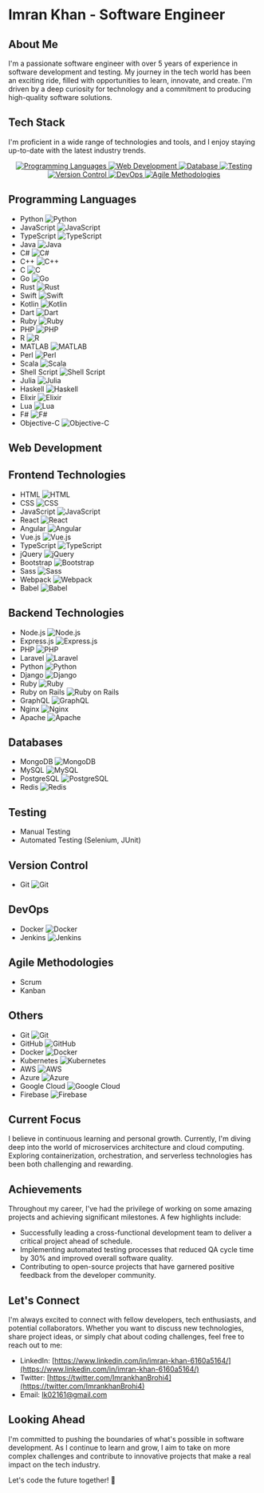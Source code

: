 # Imran Khan - Software Engineer

## About Me
I'm a passionate software engineer with over 5 years of experience in software development and testing. My journey in the tech world has been an exciting ride, filled with opportunities to learn, innovate, and create. I'm driven by a deep curiosity for technology and a commitment to producing high-quality software solutions.

## Tech Stack
I'm proficient in a wide range of technologies and tools, and I enjoy staying up-to-date with the latest industry trends.

<div align="center">
  <a href="#programming-languages">
    <img src="https://img.shields.io/badge/Programming%20Languages-007396?style=for-the-badge&logo=java&logoColor=white" alt="Programming Languages">
  </a>
  <a href="#web-development">
    <img src="https://img.shields.io/badge/Web%20Development-E34F26?style=for-the-badge&logo=html5&logoColor=white" alt="Web Development">
  </a>
  <a href="#database">
    <img src="https://img.shields.io/badge/Database-4479A1?style=for-the-badge&logo=mysql&logoColor=white" alt="Database">
  </a>
  <a href="#testing">
    <img src="https://img.shields.io/badge/Testing-888888?style=for-the-badge&logo=testing-library&logoColor=white" alt="Testing">
  </a>
  <a href="#version-control">
    <img src="https://img.shields.io/badge/Version%20Control-F05032?style=for-the-badge&logo=git&logoColor=white" alt="Version Control">
  </a>
  <a href="#devops">
    <img src="https://img.shields.io/badge/DevOps-2496ED?style=for-the-badge&logo=docker&logoColor=white" alt="DevOps">
  </a>
  <a href="#agile-methodologies">
    <img src="https://img.shields.io/badge/Agile%20Methodologies-6DB33F?style=for-the-badge&logo=ag-grid&logoColor=white" alt="Agile Methodologies">
  </a>
</div>

## Programming Languages
- Python ![Python](https://img.shields.io/badge/Python-3776AB?style=flat-square&logo=python&logoColor=white)
- JavaScript ![JavaScript](https://img.shields.io/badge/JavaScript-F7DF1E?style=flat-square&logo=javascript&logoColor=black)
- TypeScript ![TypeScript](https://img.shields.io/badge/TypeScript-3178C6?style=flat-square&logo=typescript&logoColor=white)
- Java ![Java](https://img.shields.io/badge/Java-007396?style=flat-square&logo=java&logoColor=white)
- C# ![C#](https://img.shields.io/badge/C%23-239120?style=flat-square&logo=c-sharp&logoColor=white)
- C++ ![C++](https://img.shields.io/badge/C++-00599C?style=flat-square&logo=c%2B%2B&logoColor=white)
- C ![C](https://img.shields.io/badge/C-00599C?style=flat-square&logo=c&logoColor=white)
- Go ![Go](https://img.shields.io/badge/Go-00ADD8?style=flat-square&logo=go&logoColor=white)
- Rust ![Rust](https://img.shields.io/badge/Rust-000000?style=flat-square&logo=rust&logoColor=white)
- Swift ![Swift](https://img.shields.io/badge/Swift-FA7343?style=flat-square&logo=swift&logoColor=white)
- Kotlin ![Kotlin](https://img.shields.io/badge/Kotlin-0095D5?style=flat-square&logo=kotlin&logoColor=white)
- Dart ![Dart](https://img.shields.io/badge/Dart-0175C2?style=flat-square&logo=dart&logoColor=white)
- Ruby ![Ruby](https://img.shields.io/badge/Ruby-CC342D?style=flat-square&logo=ruby&logoColor=white)
- PHP ![PHP](https://img.shields.io/badge/PHP-777BB4?style=flat-square&logo=php&logoColor=white)
- R ![R](https://img.shields.io/badge/R-276DC3?style=flat-square&logo=r&logoColor=white)
- MATLAB ![MATLAB](https://img.shields.io/badge/MATLAB-0076A8?style=flat-square&logo=mathworks&logoColor=white)
- Perl ![Perl](https://img.shields.io/badge/Perl-39457E?style=flat-square&logo=perl&logoColor=white)
- Scala ![Scala](https://img.shields.io/badge/Scala-DC322F?style=flat-square&logo=scala&logoColor=white)
- Shell Script ![Shell Script](https://img.shields.io/badge/Shell_Script-89E051?style=flat-square&logo=gnu-bash&logoColor=white)
- Julia ![Julia](https://img.shields.io/badge/Julia-9558B2?style=flat-square&logo=julia&logoColor=white)
- Haskell ![Haskell](https://img.shields.io/badge/Haskell-5D4F85?style=flat-square&logo=haskell&logoColor=white)
- Elixir ![Elixir](https://img.shields.io/badge/Elixir-4B275F?style=flat-square&logo=elixir&logoColor=white)
- Lua ![Lua](https://img.shields.io/badge/Lua-2C2D72?style=flat-square&logo=lua&logoColor=white)
- F# ![F#](https://img.shields.io/badge/F%23-378BBA?style=flat-square&logo=fsharp&logoColor=white)
- Objective-C ![Objective-C](https://img.shields.io/badge/Objective--C-1575F9?style=flat-square&logo=apple&logoColor=white)

## Web Development

## Frontend Technologies
- HTML ![HTML](https://img.shields.io/badge/HTML5-E34F26?style=flat-square&logo=html5&logoColor=white)
- CSS ![CSS](https://img.shields.io/badge/CSS3-1572B6?style=flat-square&logo=css3&logoColor=white)
- JavaScript ![JavaScript](https://img.shields.io/badge/JavaScript-F7DF1E?style=flat-square&logo=javascript&logoColor=black)
- React ![React](https://img.shields.io/badge/React-61DAFB?style=flat-square&logo=react&logoColor=black)
- Angular ![Angular](https://img.shields.io/badge/Angular-DD0031?style=flat-square&logo=angular&logoColor=white)
- Vue.js ![Vue.js](https://img.shields.io/badge/Vue.js-4FC08D?style=flat-square&logo=vue.js&logoColor=white)
- TypeScript ![TypeScript](https://img.shields.io/badge/TypeScript-3178C6?style=flat-square&logo=typescript&logoColor=white)
- jQuery ![jQuery](https://img.shields.io/badge/jQuery-0769AD?style=flat-square&logo=jquery&logoColor=white)
- Bootstrap ![Bootstrap](https://img.shields.io/badge/Bootstrap-563D7C?style=flat-square&logo=bootstrap&logoColor=white)
- Sass ![Sass](https://img.shields.io/badge/Sass-CC6699?style=flat-square&logo=sass&logoColor=white)
- Webpack ![Webpack](https://img.shields.io/badge/Webpack-8DD6F9?style=flat-square&logo=webpack&logoColor=black)
- Babel ![Babel](https://img.shields.io/badge/Babel-F9DC3E?style=flat-square&logo=babel&logoColor=black)

## Backend Technologies
- Node.js ![Node.js](https://img.shields.io/badge/Node.js-339933?style=flat-square&logo=node.js&logoColor=white)
- Express.js ![Express.js](https://img.shields.io/badge/Express.js-000000?style=flat-square&logo=express&logoColor=white)
- PHP ![PHP](https://img.shields.io/badge/PHP-777BB4?style=flat-square&logo=php&logoColor=white)
- Laravel ![Laravel](https://img.shields.io/badge/Laravel-FF2D20?style=flat-square&logo=laravel&logoColor=white)
- Python ![Python](https://img.shields.io/badge/Python-3776AB?style=flat-square&logo=python&logoColor=white)
- Django ![Django](https://img.shields.io/badge/Django-092E20?style=flat-square&logo=django&logoColor=white)
- Ruby ![Ruby](https://img.shields.io/badge/Ruby-CC342D?style=flat-square&logo=ruby&logoColor=white)
- Ruby on Rails ![Ruby on Rails](https://img.shields.io/badge/Ruby_on_Rails-CC0000?style=flat-square&logo=ruby-on-rails&logoColor=white)
- GraphQL ![GraphQL](https://img.shields.io/badge/GraphQL-E10098?style=flat-square&logo=graphql&logoColor=white)
- Nginx ![Nginx](https://img.shields.io/badge/Nginx-009639?style=flat-square&logo=nginx&logoColor=white)
- Apache ![Apache](https://img.shields.io/badge/Apache-D22128?style=flat-square&logo=apache&logoColor=white)


## Databases
- MongoDB ![MongoDB](https://img.shields.io/badge/MongoDB-47A248?style=flat-square&logo=mongodb&logoColor=white)
- MySQL ![MySQL](https://img.shields.io/badge/MySQL-4479A1?style=flat-square&logo=mysql&logoColor=white)
- PostgreSQL ![PostgreSQL](https://img.shields.io/badge/PostgreSQL-336791?style=flat-square&logo=postgresql&logoColor=white)
- Redis ![Redis](https://img.shields.io/badge/Redis-DC382D?style=flat-square&logo=redis&logoColor=white)

## Testing
- Manual Testing
- Automated Testing (Selenium, JUnit)

## Version Control
- Git ![Git](https://img.shields.io/badge/Git-F05032?style=flat-square&logo=git&logoColor=white)

## DevOps
- Docker ![Docker](https://img.shields.io/badge/Docker-2496ED?style=flat-square&logo=docker&logoColor=white)
- Jenkins ![Jenkins](https://img.shields.io/badge/Jenkins-D24939?style=flat-square&logo=jenkins&logoColor=white)

## Agile Methodologies
- Scrum
- Kanban

## Others
- Git ![Git](https://img.shields.io/badge/Git-F05032?style=flat-square&logo=git&logoColor=white)
- GitHub ![GitHub](https://img.shields.io/badge/GitHub-181717?style=flat-square&logo=github&logoColor=white)
- Docker ![Docker](https://img.shields.io/badge/Docker-2496ED?style=flat-square&logo=docker&logoColor=white)
- Kubernetes ![Kubernetes](https://img.shields.io/badge/Kubernetes-326CE5?style=flat-square&logo=kubernetes&logoColor=white)
- AWS ![AWS](https://img.shields.io/badge/Amazon_AWS-232F3E?style=flat-square&logo=amazon-aws&logoColor=white)
- Azure ![Azure](https://img.shields.io/badge/Microsoft_Azure-0078D4?style=flat-square&logo=microsoft-azure&logoColor=white)
- Google Cloud ![Google Cloud](https://img.shields.io/badge/Google_Cloud-4285F4?style=flat-square&logo=google-cloud&logoColor=white)
- Firebase ![Firebase](https://img.shields.io/badge/Firebase-FFCA28?style=flat-square&logo=firebase&logoColor=black)

## Current Focus
I believe in continuous learning and personal growth. Currently, I'm diving deep into the world of microservices architecture and cloud computing. Exploring containerization, orchestration, and serverless technologies has been both challenging and rewarding.

## Achievements
Throughout my career, I've had the privilege of working on some amazing projects and achieving significant milestones. A few highlights include:

- Successfully leading a cross-functional development team to deliver a critical project ahead of schedule.
- Implementing automated testing processes that reduced QA cycle time by 30% and improved overall software quality.
- Contributing to open-source projects that have garnered positive feedback from the developer community.

## Let's Connect
I'm always excited to connect with fellow developers, tech enthusiasts, and potential collaborators. Whether you want to discuss new technologies, share project ideas, or simply chat about coding challenges, feel free to reach out to me:

- LinkedIn: [https://www.linkedin.com/in/imran-khan-6160a5164/](https://www.linkedin.com/in/imran-khan-6160a5164/)
- Twitter: [https://twitter.com/ImrankhanBrohi4](https://twitter.com/ImrankhanBrohi4)
- Email: [Ik02161@gmail.com](mailto:Ik02161@gmail.com)

## Looking Ahead
I'm committed to pushing the boundaries of what's possible in software development. As I continue to learn and grow, I aim to take on more complex challenges and contribute to innovative projects that make a real impact on the tech industry.

Let's code the future together! 🚀

